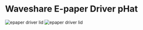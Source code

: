 # Waveshare E-paper Driver pHat

![epaper driver lid](https://github.com/PiSugar/pisugar-case-pihat-cap/blob/master/epaper_driver_cap/comp.JPG?raw=true)
![epaper driver lid](https://github.com/PiSugar/pisugar-case-pihat-cap/blob/master/epaper_driver_cap/comp2.JPG?raw=true)
